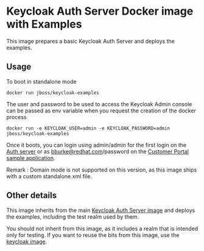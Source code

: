 # Keycloak Auth Server Docker image with Examples

This image prepares a basic Keycloak Auth Server and deploys the examples.

## Usage

To boot in standalone mode

    docker run jboss/keycloak-examples
    
The user and password to be used to access the Keycloak Admin console can be passed as env variable when you request the creation of the docker process
       
    docker run -e KEYCLOAK_USER=admin -e KEYCLOAK_PASSWORD=admin jboss/keycloak-examples
       

Once it boots, you can login using admin/admin for the first login on the [Auth server](http://localhost:8080/auth/admin/) or as bburke@redhat.com/password on the [Customer Portal sample application](http://localhost:8080/customer-portal/customers/view.jsp).

Remark : Domain mode is not supported on this version, as this image ships with a custom standalone.xml file.

## Other details

This image inherits from the main [Keycloak Auth Server image](https://registry.hub.docker.com/u/jboss/keycloak/) and deploys the examples, including the test realm used by them. 

You should not inherit from this image, as it includes a realm that is intended only for testing. If you want to reuse the bits from this image, use the [keycloak image](https://registry.hub.docker.com/u/jboss/keycloak/). 
